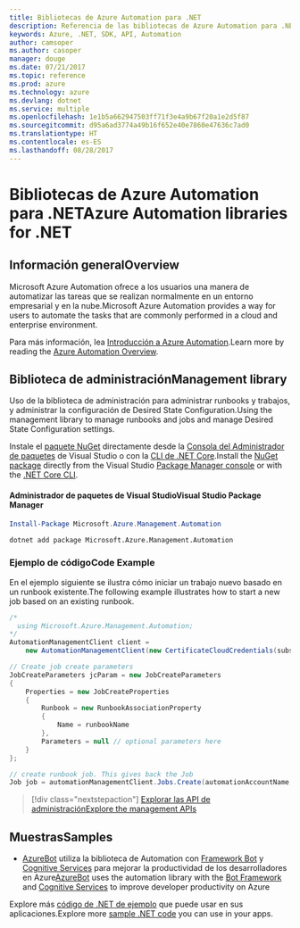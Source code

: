 ```yaml
---
title: Bibliotecas de Azure Automation para .NET
description: Referencia de las bibliotecas de Azure Automation para .NET
keywords: Azure, .NET, SDK, API, Automation
author: camsoper
ms.author: casoper
manager: douge
ms.date: 07/21/2017
ms.topic: reference
ms.prod: azure
ms.technology: azure
ms.devlang: dotnet
ms.service: multiple
ms.openlocfilehash: 1e1b5a662947503ff71f3e4a9b67f20a1e2d5f87
ms.sourcegitcommit: d95a6ad3774a49b16f652e40e7860e47636c7ad0
ms.translationtype: HT
ms.contentlocale: es-ES
ms.lasthandoff: 08/28/2017
---
```

# <a name="azure-automation-libraries-for-net"></a><span data-ttu-id="71fb4-104">Bibliotecas de Azure Automation para .NET</span><span class="sxs-lookup"><span data-stu-id="71fb4-104">Azure Automation libraries for .NET</span></span>

## <a name="overview"></a><span data-ttu-id="71fb4-105">Información general</span><span class="sxs-lookup"><span data-stu-id="71fb4-105">Overview</span></span>

<span data-ttu-id="71fb4-106">Microsoft Azure Automation ofrece a los usuarios una manera de automatizar las tareas que se realizan normalmente en un entorno empresarial y en la nube.</span><span class="sxs-lookup"><span data-stu-id="71fb4-106">Microsoft Azure Automation provides a way for users to automate the tasks that are commonly performed in a cloud and enterprise environment.</span></span> 

<span data-ttu-id="71fb4-107">Para más información, lea [Introducción a Azure Automation](/azure/automation/automation-intro).</span><span class="sxs-lookup"><span data-stu-id="71fb4-107">Learn more by reading the [Azure Automation Overview](/azure/automation/automation-intro).</span></span>

## <a name="management-library"></a><span data-ttu-id="71fb4-108">Biblioteca de administración</span><span class="sxs-lookup"><span data-stu-id="71fb4-108">Management library</span></span>

<span data-ttu-id="71fb4-109">Uso de la biblioteca de administración para administrar runbooks y trabajos, y administrar la configuración de Desired State Configuration.</span><span class="sxs-lookup"><span data-stu-id="71fb4-109">Using the management library to manage runbooks and jobs and manage Desired State Configuration settings.</span></span>

<span data-ttu-id="71fb4-110">Instale el [paquete NuGet](https://www.nuget.org/packages/Microsoft.Azure.Management.Automation) directamente desde la [Consola del Administrador de paquetes][PackageManager] de Visual Studio o con la [CLI de .NET Core][DotNetCLI].</span><span class="sxs-lookup"><span data-stu-id="71fb4-110">Install the [NuGet package](https://www.nuget.org/packages/Microsoft.Azure.Management.Automation) directly from the Visual Studio [Package Manager console][PackageManager] or with the [.NET Core CLI][DotNetCLI].</span></span>

#### <a name="visual-studio-package-manager"></a><span data-ttu-id="71fb4-111">Administrador de paquetes de Visual Studio</span><span class="sxs-lookup"><span data-stu-id="71fb4-111">Visual Studio Package Manager</span></span>

```powershell
Install-Package Microsoft.Azure.Management.Automation
```

```bash
dotnet add package Microsoft.Azure.Management.Automation
```

### <a name="code-example"></a><span data-ttu-id="71fb4-112">Ejemplo de código</span><span class="sxs-lookup"><span data-stu-id="71fb4-112">Code Example</span></span>

<span data-ttu-id="71fb4-113">En el ejemplo siguiente se ilustra cómo iniciar un trabajo nuevo basado en un runbook existente.</span><span class="sxs-lookup"><span data-stu-id="71fb4-113">The following example illustrates how to start a new job based on an existing runbook.</span></span>

```csharp
/*
  using Microsoft.Azure.Management.Automation;
*/
AutomationManagementClient client =
    new AutomationManagementClient(new CertificateCloudCredentials(subscriptionId, cert));

// Create job create parameters
JobCreateParameters jcParam = new JobCreateParameters
{
    Properties = new JobCreateProperties
    {
        Runbook = new RunbookAssociationProperty
        {
            Name = runbookName
        },
        Parameters = null // optional parameters here
    }
};

// create runbook job. This gives back the Job
Job job = automationManagementClient.Jobs.Create(automationAccountName, jcParam).Job;
```

> [!div class="nextstepaction"]
> [<span data-ttu-id="71fb4-114">Explorar las API de administración</span><span class="sxs-lookup"><span data-stu-id="71fb4-114">Explore the management APIs</span></span>](/dotnet/api/overview/azure/automation/management)

## <a name="samples"></a><span data-ttu-id="71fb4-115">Muestras</span><span class="sxs-lookup"><span data-stu-id="71fb4-115">Samples</span></span>

* <span data-ttu-id="71fb4-116">[AzureBot](https://github.com/Microsoft/AzureBot) utiliza la biblioteca de Automation con [Framework Bot](https://docs.microsoft.com/bot-framework/) y [Cognitive Services](/cognitive-services) para mejorar la productividad de los desarrolladores en Azure</span><span class="sxs-lookup"><span data-stu-id="71fb4-116">[AzureBot](https://github.com/Microsoft/AzureBot) uses the automation library with the [Bot Framework](https://docs.microsoft.com/bot-framework/) and [Cognitive Services](/cognitive-services) to improve developer productivity on Azure</span></span>

<span data-ttu-id="71fb4-117">Explore más [código de .NET de ejemplo](https://azure.microsoft.com/resources/samples/?platform=dotnet) que puede usar en sus aplicaciones.</span><span class="sxs-lookup"><span data-stu-id="71fb4-117">Explore more [sample .NET code](https://azure.microsoft.com/resources/samples/?platform=dotnet) you can use in your apps.</span></span>

[PackageManager]: https://docs.microsoft.com/nuget/tools/package-manager-console
[DotNetCLI]: https://docs.microsoft.com/dotnet/core/tools/dotnet-add-package
